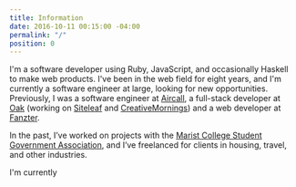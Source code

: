 ```yaml
---
title: Information
date: 2016-10-11 00:15:00 -04:00
permalink: "/"
position: 0
---
```


I'm a software developer using Ruby, JavaScript, and occasionally Haskell to make web products. I've been in the web field for eight years, and I'm currently a software engineer at large, looking for new opportunities. Previously, I was a software engineer at [Aircall](https://aircall.io), a full-stack developer at [Oak](https://oak.is) (working on [Siteleaf](https://siteleaf.com) and [CreativeMornings](https://creativemornings)) and a web developer at [Fanzter](https://en.wikipedia.org/wiki/Fanzter).

In the past, I’ve worked on projects with the [Marist College Student Government Association](http://sga.marist.edu), and I’ve freelanced for clients in housing, travel, and other industries.

I'm currently <span class="js-availability"></span>
